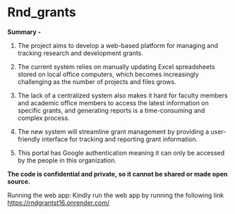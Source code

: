 # Rnd_grants

**Summary -**

1. The project aims to develop a web-based platform for managing and tracking research and development grants.

2. The current system relies on manually updating Excel spreadsheets stored on local office computers, which becomes increasingly challenging as the number of projects and files grows.

3. The lack of a centralized system also makes it hard for faculty members and academic office members to access the latest information on specific grants, and generating reports is a time-consuming and complex process.

4. The new system will streamline grant management by providing a user-friendly interface for tracking and reporting grant information.

5. This portal has Google authentication meaning it can only be accessed by the people in this organization.


**The code is confidential and private, so it cannot be shared or made open source.**

Running the web app: Kindly run the web app by running the following link 
https://rndgrantst16.onrender.com/

